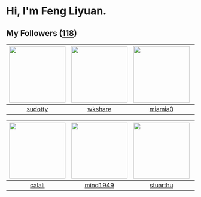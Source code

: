 # Hi, I'm Feng Liyuan.

## My Followers ([118](https://github.com/SunRunAway?tab=followers))

| <img src="https://avatars.githubusercontent.com/u/4898483?v=4" width="150" height="150" /> | <img src="https://avatars.githubusercontent.com/u/2918384?v=4" width="150" height="150" /> | <img src="https://avatars.githubusercontent.com/u/25542995?v=4" width="150" height="150" /> | <img src="https://avatars.githubusercontent.com/u/23725000?v=4" width="150" height="150" /> |
| :----------------------------------------------------------------------------------------: | :----------------------------------------------------------------------------------------: | :-----------------------------------------------------------------------------------------: | :-----------------------------------------------------------------------------------------: |
|                            [sudotty](https://github.com/sudotty)                           |                            [wkshare](https://github.com/wkshare)                           |                            [miamia0](https://github.com/miamia0)                            |                           [DQinYuan](https://github.com/DQinYuan)                           |

| <img src="https://avatars.githubusercontent.com/u/15995588?v=4" width="150" height="150" /> | <img src="https://avatars.githubusercontent.com/u/19871320?v=4" width="150" height="150" /> | <img src="https://avatars.githubusercontent.com/u/16526001?v=4" width="150" height="150" /> | <img src="https://avatars.githubusercontent.com/u/34561254?v=4" width="150" height="150" /> |
| :-----------------------------------------------------------------------------------------: | :-----------------------------------------------------------------------------------------: | :-----------------------------------------------------------------------------------------: | :-----------------------------------------------------------------------------------------: |
|                             [calali](https://github.com/calali)                             |                           [mind1949](https://github.com/mind1949)                           |                           [stuarthu](https://github.com/stuarthu)                           |                          [KivenChen](https://github.com/KivenChen)                          |